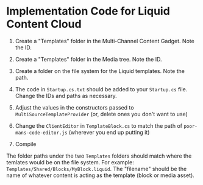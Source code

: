 # Implementation Code for Liquid Content Cloud

1. Create a "Templates" folder in the Multi-Channel Content Gadget. Note the ID.

2. Create a "Templates" folder in the Media tree. Note the ID.

3. Create a folder on the file system for the Liquid templates. Note the path.

3. The code in `Startup.cs.txt` should be added to your `Startup.cs` file. Change the IDs and paths as necessary.

4. Adjust the values in the constructors passed to `MultiSourceTemplateProvider` (or, delete ones you don't want to use)

4. Change the `ClientEditor` in `TemplateBlock.cs` to match the path of `poor-mans-code-editor.js` (wherever you end up putting it)

5. Compile

The folder paths under the two `Templates` folders should match where the temlates would be on the file system. For example: `Templates/Shared/Blocks/MyBlock.liquid`. The "filename" should be the name of whatever content is acting as the template (block or media asset).

